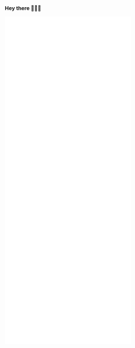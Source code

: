 ### Hey there :beer::beer::beer:

![Metrics](https://github.com/lirc572/lirc572/blob/main/github-metrics.svg)
